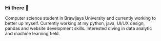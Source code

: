 ### Hi there 👋

Computer science student in Brawijaya University and currently working to better up myself. Currently working at my python, java, UI/UX design, pandas and website development skills. Interested diving in data analytic and machine learning field.
